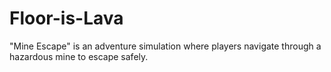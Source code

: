 # Floor-is-Lava
"Mine Escape" is an adventure simulation where players navigate through a hazardous mine to escape safely. 
